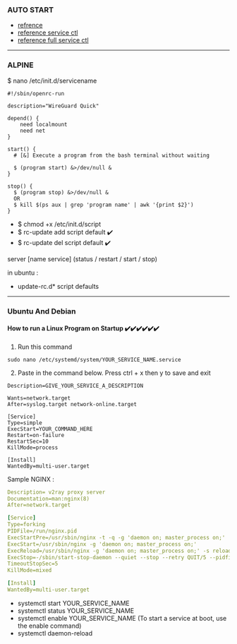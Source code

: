 ### AUTO START 
* [refrence][1]
* [reference service ctl ](https://timleland.com/how-to-run-a-linux-program-on-startup/)
* [reference full service ctl](https://www.digitalocean.com/community/tutorials/how-to-use-systemctl-to-manage-systemd-services-and-units)
---
### ALPINE 
 $ nano /etc/init.d/servicename
```
#!/sbin/openrc-run

description="WireGuard Quick"

depend() {
    need localmount
    need net
}

start() {
  # [&] Execute a program from the bash terminal without waiting 
     
  $ (program start) &>/dev/null & 
}

stop() {
  $ (program stop) &>/dev/null &
  OR 
  $ kill $(ps aux | grep 'program name' | awk '{print $2}')
}
```
* $ chmod +x /etc/init.d/script
* $ rc-update add script default ✔️
* $ rc-update del script default ✔️

server [name service] (status / restart / start / stop)

in ubuntu :
 * update-rc.d* script defaults


[1]:https://wiki.gentoo.org/wiki/OpenRC

---

### Ubuntu And Debian
 #### How to run a Linux Program on Startup ✔️✔️✔️✔️✔️✔️
 1. Run this command
```
sudo nano /etc/systemd/system/YOUR_SERVICE_NAME.service
```
 2. Paste in the command below. Press ctrl + x then y to save and exit
 
```
Description=GIVE_YOUR_SERVICE_A_DESCRIPTION

Wants=network.target
After=syslog.target network-online.target

[Service]
Type=simple
ExecStart=YOUR_COMMAND_HERE
Restart=on-failure
RestartSec=10
KillMode=process

[Install]
WantedBy=multi-user.target
```
Sample NGINX :
```yml
Description= v2ray proxy server 
Documentation=man:nginx(8)
After=network.target

[Service]
Type=forking
PIDFile=/run/nginx.pid
ExecStartPre=/usr/sbin/nginx -t -q -g 'daemon on; master_process on;'
ExecStart=/usr/sbin/nginx -g 'daemon on; master_process on;'
ExecReload=/usr/sbin/nginx -g 'daemon on; master_process on;' -s reload
ExecStop=-/sbin/start-stop-daemon --quiet --stop --retry QUIT/5 --pidfile /run/nginx.pid
TimeoutStopSec=5
KillMode=mixed

[Install]
WantedBy=multi-user.target
```

* systemctl start YOUR_SERVICE_NAME
* systemctl status YOUR_SERVICE_NAME
* systemctl enable YOUR_SERVICE_NAME (To start a service at boot, use the enable command)
* systemctl daemon-reload

